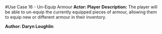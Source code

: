 #Use Case 16 - Un-Equip Armour
**Actor: Player**
**Description:** The player will be able to un-equip the currently equipped pieces of armour, allowing them to equip new or different armour in their inventory. 

**Author: Daryn Loughlin**
